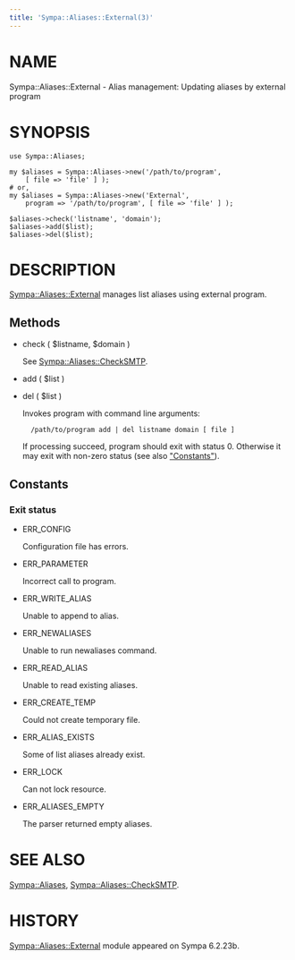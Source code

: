 ```yaml
---
title: 'Sympa::Aliases::External(3)'
---
```


# NAME

Sympa::Aliases::External -
Alias management: Updating aliases by external program

# SYNOPSIS

    use Sympa::Aliases;
    
    my $aliases = Sympa::Aliases->new('/path/to/program',
        [ file => 'file' ] );
    # or,
    my $aliases = Sympa::Aliases->new('External',
        program => '/path/to/program', [ file => 'file' ] );
    
    $aliases->check('listname', 'domain');
    $aliases->add($list);
    $aliases->del($list);

# DESCRIPTION 

[Sympa::Aliases::External](./Sympa-Aliases-External.3.md) manages list aliases using external program.

## Methods

- check ( $listname, $domain )

    See [Sympa::Aliases::CheckSMTP](./Sympa-Aliases-CheckSMTP.3.md).

- add ( $list )
- del ( $list )

    Invokes program with command line arguments:

        /path/to/program add | del listname domain [ file ]

    If processing succeed, program should exit with status 0.
    Otherwise it may exit with non-zero status (see also ["Constants"](#constants)).

## Constants

### Exit status

- ERR\_CONFIG

    Configuration file has errors.

- ERR\_PARAMETER

    Incorrect call to program.

- ERR\_WRITE\_ALIAS

    Unable to append to alias.

- ERR\_NEWALIASES

    Unable to run newaliases command.

- ERR\_READ\_ALIAS

    Unable to read existing aliases.

- ERR\_CREATE\_TEMP

    Could not create temporary file.

- ERR\_ALIAS\_EXISTS

    Some of list aliases already exist.

- ERR\_LOCK

    Can not lock resource.

- ERR\_ALIASES\_EMPTY

    The parser returned empty aliases.

# SEE ALSO

[Sympa::Aliases](./Sympa-Aliases.3.md),
[Sympa::Aliases::CheckSMTP](./Sympa-Aliases-CheckSMTP.3.md).

# HISTORY

[Sympa::Aliases::External](./Sympa-Aliases-External.3.md) module appeared on Sympa 6.2.23b.
